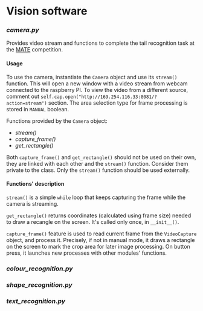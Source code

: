 # Vision software

### *camera.py*
Provides video stream and functions to complete the tail recognition task at the [MATE](https://www.marinetech.org/) competition.

#### Usage
To use the camera, instantiate the `Camera` object and use its `stream()` function. This will open a new window with a video stream from webcam connected to the raspberry PI. To view the video from a different source, comment out `self.cap.open("http://169.254.116.33:8081/?action=stream")` section. The area selection type for frame processing is stored in `MANUAL` boolean.

Functions provided by the `Camera` object:
- *stream()*
- *capture_frame()*
- *get_rectangle()*

Both `capture_frame()` and `get_rectangle()` should not be used on their own, they are linked with each other and the `stream()` function. Consider them private to the class. Only the `stream()` function should be used externally.

#### Functions' description

`stream()` is a simple `while` loop that keeps capturing the frame while the camera is streaming.

`get_rectangle()` returns coordinates (calculated using frame size) needed to draw a recangle on the screen. It's called only once, in `__init__()`.

`capture_frame()` feature is used to read current frame from the `VideoCapture` object, and process it. Precisely, if not in manual mode, it draws a rectangle on the screen to mark the crop area for later image processing. On button press, it launches new processes with other modules' functions.

### *colour_recognition.py*
### *shape_recognition.py*
### *text_recognition.py*
